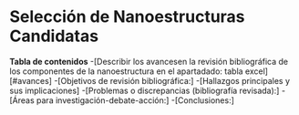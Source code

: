 # Selección de Nanoestructuras Candidatas
**Tabla de contenidos** 
-[Describir los avancesen la revisión bibliográfica de los componentes de la nanoestructura en el apartadado: tabla excel] [#avances]
-[Objetivos de revisión bibliográfica:]
-[Hallazgos principales y sus implicaciones]
-[Problemas o discrepancias (bibliografía revisada):]
-[Áreas para investigación-debate-acción:]
-[Conclusiones:]
